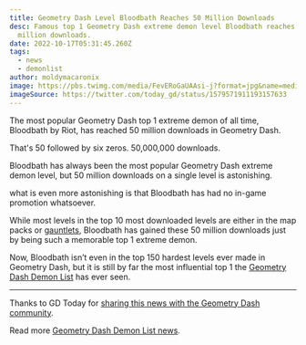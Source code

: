 ```yaml
---
title: Geometry Dash Level Bloodbath Reaches 50 Million Downloads
desc: Famous top 1 Geometry Dash extreme demon level Bloodbath reaches 50
  million downloads.
date: 2022-10-17T05:31:45.260Z
tags:
  - news
  - demonlist
author: moldymacaronix
image: https://pbs.twimg.com/media/FevERoGaUAAsi-j?format=jpg&name=medium
imageSource: https://twitter.com/today_gd/status/1579571911193157633
---
```

The most popular Geometry Dash top 1 extreme demon of all time, Bloodbath by Riot, has reached 50 million downloads in Geometry Dash.

That's 50 followed by six zeros. 50,000,000 downloads.

Bloodbath has always been the most popular Geometry Dash extreme demon level, but 50 million downloads on a single level is astonishing.

what is even more astonishing is that Bloodbath has had no in-game promotion whatsoever.

While most levels in the top 10 most downloaded levels are either in the map packs or [gauntlets](/posts/geometry-dash-2-2-world-galaxy-universe-gauntlets/), Bloodbath has gained these 50 million downloads just by being such a memorable top 1 extreme demon.

Now, Bloodbath isn’t even in the top 150 hardest levels ever made in Geometry Dash, but it is still by far the most influential top 1 the [Geometry Dash Demon List](/posts/geometry-dash-demon-list-what-are-the-top-extreme-demons-2022/) has ever seen.

---

Thanks to GD Today for [sharing this news with the Geometry Dash community](https://twitter.com/today_gd/status/1579571911193157633).

Read more [Geometry Dash Demon List news](/categories/demonlist/).